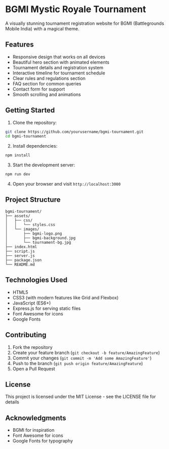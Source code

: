 # BGMI Mystic Royale Tournament

A visually stunning tournament registration website for BGMI (Battlegrounds Mobile India) with a magical theme.

## Features

- Responsive design that works on all devices
- Beautiful hero section with animated elements
- Tournament details and registration system
- Interactive timeline for tournament schedule
- Clear rules and regulations section
- FAQ section for common queries
- Contact form for support
- Smooth scrolling and animations

## Getting Started

1. Clone the repository:
```bash
git clone https://github.com/yourusername/bgmi-tournament.git
cd bgmi-tournament
```

2. Install dependencies:
```bash
npm install
```

3. Start the development server:
```bash
npm run dev
```

4. Open your browser and visit `http://localhost:3000`

## Project Structure

```
bgmi-tournament/
├── assets/
│   ├── css/
│   │   └── styles.css
│   └── images/
│       ├── bgmi-logo.png
│       ├── bgmi-background.jpg
│       └── tournament-bg.jpg
├── index.html
├── script.js
├── server.js
├── package.json
└── README.md
```

## Technologies Used

- HTML5
- CSS3 (with modern features like Grid and Flexbox)
- JavaScript (ES6+)
- Express.js for serving static files
- Font Awesome for icons
- Google Fonts

## Contributing

1. Fork the repository
2. Create your feature branch (`git checkout -b feature/AmazingFeature`)
3. Commit your changes (`git commit -m 'Add some AmazingFeature'`)
4. Push to the branch (`git push origin feature/AmazingFeature`)
5. Open a Pull Request

## License

This project is licensed under the MIT License - see the LICENSE file for details

## Acknowledgments

- BGMI for inspiration
- Font Awesome for icons
- Google Fonts for typography

